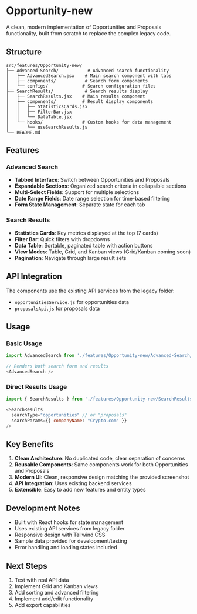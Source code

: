 # Opportunity-new

A clean, modern implementation of Opportunities and Proposals functionality, built from scratch to replace the complex legacy code.

## Structure

```
src/features/Opportunity-new/
├── Advanced-Search/           # Advanced search functionality
│   ├── AdvancedSearch.jsx    # Main search component with tabs
│   ├── components/           # Search form components
│   └── configs/             # Search configuration files
├── SearchResults/            # Search results display
│   ├── SearchResults.jsx    # Main results component
│   ├── components/          # Result display components
│   │   ├── StatisticsCards.jsx
│   │   ├── FilterBar.jsx
│   │   └── DataTable.jsx
│   └── hooks/               # Custom hooks for data management
│       └── useSearchResults.js
└── README.md
```

## Features

### Advanced Search
- **Tabbed Interface**: Switch between Opportunities and Proposals
- **Expandable Sections**: Organized search criteria in collapsible sections
- **Multi-Select Fields**: Support for multiple selections
- **Date Range Fields**: Date range selection for time-based filtering
- **Form State Management**: Separate state for each tab

### Search Results
- **Statistics Cards**: Key metrics displayed at the top (7 cards)
- **Filter Bar**: Quick filters with dropdowns
- **Data Table**: Sortable, paginated table with action buttons
- **View Modes**: Table, Grid, and Kanban views (Grid/Kanban coming soon)
- **Pagination**: Navigate through large result sets

## API Integration

The components use the existing API services from the legacy folder:
- `opportunitiesService.js` for opportunities data
- `proposalsApi.js` for proposals data

## Usage

### Basic Usage
```javascript
import AdvancedSearch from './features/Opportunity-new/Advanced-Search/AdvancedSearch';

// Renders both search form and results
<AdvancedSearch />
```

### Direct Results Usage
```javascript
import { SearchResults } from './features/Opportunity-new/SearchResults';

<SearchResults 
  searchType="opportunities" // or "proposals"
  searchParams={{ companyName: "Crypto.com" }}
/>
```

## Key Benefits

1. **Clean Architecture**: No duplicated code, clear separation of concerns
2. **Reusable Components**: Same components work for both Opportunities and Proposals
3. **Modern UI**: Clean, responsive design matching the provided screenshot
4. **API Integration**: Uses existing backend services
5. **Extensible**: Easy to add new features and entity types

## Development Notes

- Built with React hooks for state management
- Uses existing API services from legacy folder
- Responsive design with Tailwind CSS
- Sample data provided for development/testing
- Error handling and loading states included

## Next Steps

1. Test with real API data
2. Implement Grid and Kanban views
3. Add sorting and advanced filtering
4. Implement add/edit functionality
5. Add export capabilities